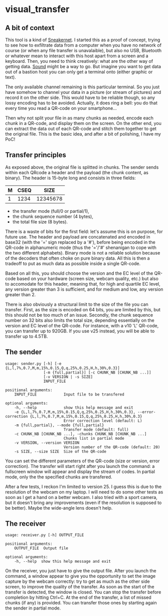 # visual_transfer

## A bit of context
This tool is a kind of [Sneakernet](https://en.wikipedia.org/wiki/Sneakernet). I started this as a proof of concept,
trying to see how to exfiltrate data from a computer when you have no network of course (or when any file transfer is
unavalaible), but also no USB, Bluetooth or whatever mean to interact with this host apart from a screen and a keyboard.
Then, you need to think creatively: what are the other way of getting data. [Sound](http://www.whence.com/minimodem/)
might be a way to go. But imagine you want to get data out of a bastion host you can only get a terminal onto (either
graphic or text).

The only available channel remaining is this particular terminal. So you just have somehow to channel your data in a
picture (or stream of pictures) and record it on the other side. This would have to be reliable though, so any lossy
encoding has to be avoided. Actually, it does ring a bell: you do that every time you read a QR-code on your smartphone...

Then why not split your file in as many chunks as needed, encode each chunk in a QR-code, and display them on the screen.
On the other end, you can extract the data out of each QR-code and stitch them together to get the original file. This is
the basic idea, and after a bit of polishing, I have my PoC!

## Transfer principles

As exposed above, the original file is splitted in chunks. The sender sends within each QRcode a header and the payload
(the chunk content, as binary). The header is 15-byte long and consists in three fields:

|M|CSEQ|SIZE    |
|-|----|--------|
|1|1234|12345678|

- the transfer mode (full/0 or partial/1),
- the chunk sequence number (4 bytes),
- the total file size (8 bytes).

There is a waste of bits for the first field: let's assume this is on purpose, for future use. The header and payload
are concatenated and encoded in base32 (with the '=' sign replaced by a '#'), before being encoded in the QR-code in
alphanumeric mode (thus the '='/'#' shenanigan to cope with the two different alphabets). Binary mode is not a
reliable solution because of the decoders that often choke on pure binary data. All this is then a tradeoff to put as
much data as possible inside a single QR-code.

Based on all this, you should choose the version and the EC level of the QR-code based on your hardware (screen size,
webcam quality, etc.) but also to accomodate for this header, meaning that, for high and quartile EC level, any version
greater than 3 is sufficient, and for medium and low, any version greater than 2.

There is also obviously a structural limit to the size of the file you can transfer. First, as the size is encoded on 64
bits, you are limited by this, but this should not be too much of an issue. Secondly, the chunk sequence number on 32
bits also limits the total size, depending essentially on the version and EC level of the QR-code. For instance, with a
v10 'L' QR-code, you can transfer up to 920GB. If you use v25 instead, you will be able to transfer up to 4.5TB.

## The sender

    usage: sender.py [-h] [-e {L,l,7%,0.7,M,m,15%,0.15,Q,q,25%,0.25,H,h,30%,0.3}]
                     [-m {full,partial}] [-c CHUNK_NB [CHUNK_NB ...]]
                     [-v VERSION | -s SIZE]
                     INPUT_FILE

    positional arguments:
        INPUT_FILE            Input file to be transfered

    optional arguments:
        -h, --help            show this help message and exit
        -e {L,l,7%,0.7,M,m,15%,0.15,Q,q,25%,0.25,H,h,30%,0.3}, --error-correction {L,l,7%,0.7,M,m,15%,0.15,Q,q,25%,0.25,H,h,30%,0.3}
                              Error correction level (default: L)
        -m {full,partial}, --mode {full,partial}
                              Transfer mode (default: full)
        -c CHUNK_NB [CHUNK_NB ...], -chunks CHUNK_NB [CHUNK_NB ...]
                              Chunks list in partial mode
        -v VERSION, --version VERSION
                              Version number of the QR-code (default: 20)
        -s SIZE, --size SIZE  Size of the QR-code

You can set the different parameters of the QR-code (size or version, error correction). The transfer will start right
after you launch the command: a fullscreen window will appear and display the stream of codes. In partial mode, only the
the specified chunks are transfered.

After a few tests, I reckon I'm limited to version 25. I guess this is due to the resolution of the webcam on my laptop.
I will need to do some other tests as soon as I get a hand on a better webcam. I also tried with a sport camera, but it
doesn't bring any improvements (even if the resolution is supposed to be better). Maybe the wide-angle lens doesn't help.

## The receiver

    usage: receiver.py [-h] OUTPUT_FILE

    positional arguments:
        OUTPUT_FILE  Output file

    optional arguments:
        -h, --help  show this help message and exit

On the receiver, you just have to give the output file. After you launch the command, a window appear to give you the
opportunity to set the image capture by the webcam correctly: try to get as much as the other side screen, to improve
the quality of the transfer. As soon as the start of the transfer is detected, the window is closed. You can stop the
transfer before completion by hitting Ctrl+C. At the end of the transfer, a list of missed chunks (if any) is provided.
You can transfer those ones by starting again the sender in partial mode.
